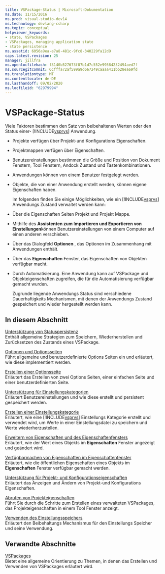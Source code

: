 ```yaml
---
title: VSPackage-Status | Microsoft-Dokumentation
ms.date: 11/15/2016
ms.prod: visual-studio-dev14
ms.technology: devlang-csharp
ms.topic: conceptual
helpviewer_keywords:
- state, VSPackages
- VSPackages, managing application state
- state persistence
ms.assetid: 6056a9ea-e7a8-481c-9fc8-340229fa12d9
caps.latest.revision: 25
manager: jillfra
ms.openlocfilehash: f3140b527673f87b1d7c552e99584232494aed7f
ms.sourcegitcommit: 6cfffa72af599a9d667249caaaa411bb28ea69fd
ms.translationtype: MT
ms.contentlocale: de-DE
ms.lasthandoff: 09/02/2020
ms.locfileid: "62979994"
---
```

# <a name="vspackage-state"></a>VSPackage-Status
Viele Faktoren bestimmen den Satz von beibehaltenen Werten oder den Status einer- [!INCLUDE[vsprvs](../includes/vsprvs-md.md)] Anwendung.  
  
- Projekte verfügen über Projekt-und Konfigurations Eigenschaften.  
  
- Projektmappen verfügen über Eigenschaften.  
  
- Benutzereinstellungen bestimmen die Größe und Position von Dokument Fenstern, Tool Fenstern, Andock Zustand und Tastenkombinationen.  
  
- Anwendungen können von einem Benutzer festgelegt werden.  
  
- Objekte, die von einer Anwendung erstellt werden, können eigene Eigenschaften haben.  
  
  Im folgenden finden Sie einige Möglichkeiten, wie ein [!INCLUDE[vsprvs](../includes/vsprvs-md.md)] Anwendungs Zustand verwaltet werden kann:  
  
- Über die Eigenschaften Seiten Projekt und Projekt Mappe.  
  
- Mithilfe des **Assistenten zum Importieren und Exportieren von Einstellungen**können Benutzereinstellungen von einem Computer auf einen anderen verschieben.  
  
- Über das Dialogfeld **Optionen** , das Optionen im Zusammenhang mit Anwendungen enthält.  
  
- Über das **Eigenschaften** Fenster, das Eigenschaften von Objekten verfügbar macht.  
  
- Durch Automatisierung. Eine Anwendung kann auf VSPackage und Objekteigenschaften zugreifen, die für die Automatisierung verfügbar gemacht wurden.  
  
  Zugrunde liegende Anwendungs Status sind verschiedene Dauerhaftigkeits Mechanismen, mit denen der Anwendungs Zustand gespeichert und wieder hergestellt werden kann.  
  
## <a name="in-this-section"></a>In diesem Abschnitt  
 [Unterstützung von Statuspersistenz](../misc/support-for-state-persistence.md)  
 Enthält allgemeine Strategien zum Speichern, Wiederherstellen und Zurücksetzen des Zustands eines VSPackage.  
  
 [Optionen und Optionsseiten](../extensibility/internals/options-and-options-pages.md)  
 Führt allgemeine und benutzerdefinierte Options Seiten ein und erläutert, wie diese implementiert werden.  
  
 [Erstellen einer Optionsseite](../extensibility/creating-an-options-page.md)  
 Erläutert das Erstellen von zwei Options Seiten, einer einfachen Seite und einer benutzerdefinierten Seite.  
  
 [Unterstützung für Einstellungskategorien](../misc/support-for-settings-categories.md)  
 Erläutert Benutzereinstellungen und wie diese erstellt und persistent gespeichert werden.  
  
 [Erstellen einer Einstellungskategorie](../extensibility/creating-a-settings-category.md)  
 Erläutert, wie eine [!INCLUDE[vsprvs](../includes/vsprvs-md.md)] Einstellungs Kategorie erstellt und verwendet wird, um Werte in einer Einstellungsdatei zu speichern und Werte wiederherzustellen.  
  
 [Erweitern von Eigenschaften und des Eigenschaftenfensters](../extensibility/extending-properties-and-the-property-window.md)  
 Erläutert, wie der Wert eines Objekts im **Eigenschaften** Fenster angezeigt und geändert wird.  
  
 [Verfügbarmachen von Eigenschaften im Eigenschaftenfenster](../extensibility/exposing-properties-to-the-properties-window.md)  
 Erläutert, wie die öffentlichen Eigenschaften eines Objekts im **Eigenschaften** Fenster verfügbar gemacht werden.  
  
 [Unterstützung für Projekt- und Konfigurationseigenschaften](../extensibility/internals/support-for-project-and-configuration-properties.md)  
 Erläutert das Anzeigen und Ändern von Projekt-und Konfigurations Eigenschaften.  
  
 [Abrufen von Projekteigenschaften](../extensibility/getting-project-properties.md)  
 Führt Sie durch die Schritte zum Erstellen eines verwalteten VSPackages, das Projekteigenschaften in einem Tool Fenster anzeigt.  
  
 [Verwenden des Einstellungsspeichers](../extensibility/using-the-settings-store.md)  
 Erläutert den Beibehaltungs Mechanismus für den Einstellungs Speicher und seine Verwendung.  
  
## <a name="related-sections"></a>Verwandte Abschnitte  
 [VSPackages](../extensibility/internals/vspackages.md)  
 Bietet eine allgemeine Orientierung zu Themen, in denen das Erstellen und Verwenden von VSPackages erläutert wird.